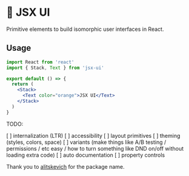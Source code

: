 # 🧩 JSX UI

Primitive elements to build isomorphic user interfaces in React.

## Usage

```jsx
import React from 'react'
import { Stack, Text } from 'jsx-ui'

export default () => {
  return (
    <Stack>
      <Text color="orange">JSX UI</Text>
    </Stack>
  )
}
```

TODO:

[ ] internalization (LTR)
[ ] accessibility
[ ] layout primitives
[ ] theming (styles, colors, space)
[ ] variants (make things like A/B testing / permissions / etc easy / how to turn something like DND on/off without loading extra code)
[ ] auto documentation
[ ] property controls

Thank you to [alitskevich](https://github.com/alitskevich) for the package name.
